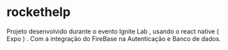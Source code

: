 # rockethelp
Projeto desenvolvido durante o evento Ignite Lab , usando o react native ( Expo ) . Com a integração do FireBase na Autenticação e Banco de dados. 

